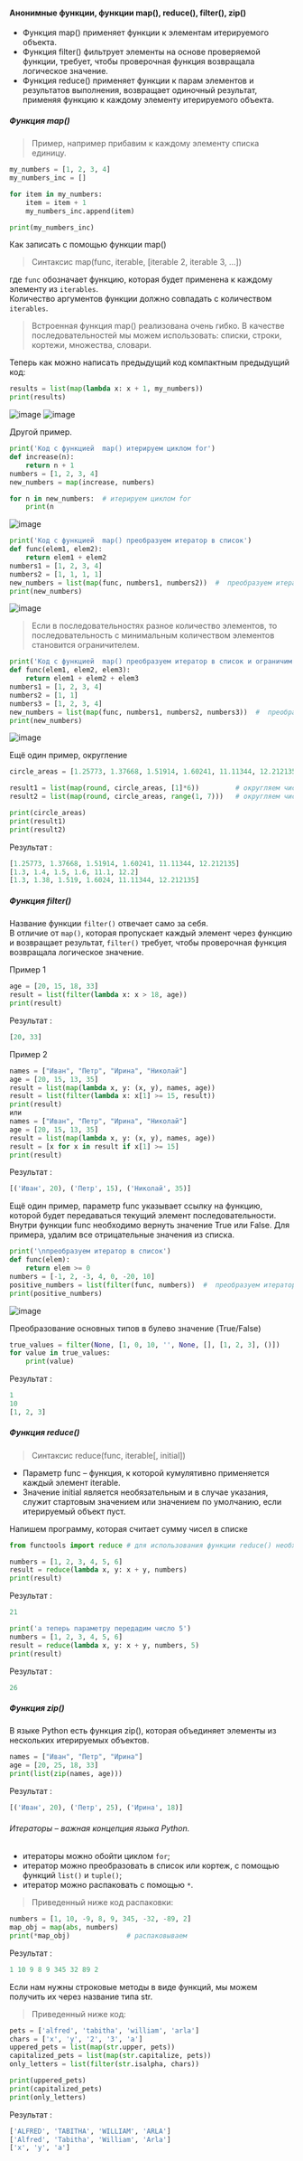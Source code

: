 #### Анонимные функции, функции map(), reduce(), filter(), zip()

- Функция map() применяет функции к элементам итерируемого объекта.
- Функция filter() фильтрует элементы на основе проверяемой функции, требует, чтобы проверочная функция возвращала логическое значение.
- Функция reduce() применяет функции к парам элементов и результатов выполнения, возвращает одиночный результат, применяя функцию к каждому элементу итерируемого объекта.

##### Функция map()

> Пример, например прибавим к каждому элементу списка единицу.
```python
my_numbers = [1, 2, 3, 4]
my_numbers_inc = []

for item in my_numbers:
    item = item + 1
    my_numbers_inc.append(item)

print(my_numbers_inc)
```

Как записать с помощью функции map()
> Синтаксис map(func, iterable, [iterable 2, iterable 3, ...]) 

где ``func`` обозначает функцию, которая будет применена к каждому элементу из ``iterables``. <br>
Количество аргументов функции должно совпадать с количеством ``iterables``.
> Встроенная функция map() реализована очень гибко. В качестве последовательностей мы можем использовать: списки, строки, кортежи, множества, словари.

Теперь как можно написать предыдущий код компактным предыдущий код:
```python
results = list(map(lambda x: x + 1, my_numbers))
print(results) 
```
![image](https://github.com/user-attachments/assets/733a4470-da8c-4b47-888d-25004e49dca3)
![image](https://github.com/user-attachments/assets/8246c598-a4ae-40dd-bfcd-8d3cc0726986)

Другой пример.
```python
print('Код с функцией  map() итерируем циклом for')
def increase(n):
    return n + 1
numbers = [1, 2, 3, 4]
new_numbers = map(increase, numbers)

for n in new_numbers:  # итерируем циклом for
    print(n
```
![image](https://github.com/user-attachments/assets/dfa48527-99a8-4a50-bdce-eba64d80a6ba)

```python
print('Код с функцией  map() преобразуем итератор в список')
def func(elem1, elem2):
    return elem1 + elem2
numbers1 = [1, 2, 3, 4]
numbers2 = [1, 1, 1, 1]
new_numbers = list(map(func, numbers1, numbers2))  #  преобразуем итератор в список
print(new_numbers)
```
![image](https://github.com/user-attachments/assets/91e15bd2-b01a-4345-93a6-5e50cc5ec8f9)

> Если в последовательностях разное количество элементов, то последовательность с минимальным количеством элементов становится ограничителем.
```python
print('Код с функцией  map() преобразуем итератор в список и ограничим данные')
def func(elem1, elem2, elem3):
    return elem1 + elem2 + elem3
numbers1 = [1, 2, 3, 4]
numbers2 = [1, 1]
numbers3 = [1, 2, 3, 4]
new_numbers = list(map(func, numbers1, numbers2, numbers3))  #  преобразуем итератор в список
print(new_numbers)
```
![image](https://github.com/user-attachments/assets/c84d0001-d9a3-4f85-b42e-0026b71bcd55)

Ещё один пример, округление 
```python
circle_areas = [1.25773, 1.37668, 1.51914, 1.60241, 11.11344, 12.212135]

result1 = list(map(round, circle_areas, [1]*6))         # округляем числа до 1 знака после запятой
result2 = list(map(round, circle_areas, range(1, 7)))   # округляем числа до 1,2,...,6 знаков после запятой

print(circle_areas)
print(result1)
print(result2)
```

Результат :
```python
[1.25773, 1.37668, 1.51914, 1.60241, 11.11344, 12.212135]
[1.3, 1.4, 1.5, 1.6, 11.1, 12.2]
[1.3, 1.38, 1.519, 1.6024, 11.11344, 12.212135]
```

##### Функция filter()

Название функции ``filter()`` отвечает само за себя.<br> 
В отличие от ``map()``, которая пропускает каждый элемент через функцию и возвращает результат, ``filter()`` требует, чтобы проверочная функция возвращала логическое значение.

Пример 1
```python
age = [20, 15, 18, 33]
result = list(filter(lambda x: x > 18, age))
print(result)
```

Результат :
```python
[20, 33]
```

Пример 2
```python
names = ["Иван", "Петр", "Ирина", "Николай"]
age = [20, 15, 13, 35]
result = list(map(lambda x, y: (x, y), names, age))
result = list(filter(lambda x: x[1] >= 15, result))
print(result)
или
names = ["Иван", "Петр", "Ирина", "Николай"]
age = [20, 15, 13, 35]
result = list(map(lambda x, y: (x, y), names, age))
result = [x for x in result if x[1] >= 15]
print(result)
```

Результат :
```python
[('Иван', 20), ('Петр', 15), ('Николай', 35)] 
```

Ещё один пример, параметр func указывает ссылку на функцию, которой будет передаваться текущий элемент последовательности.<br> 
Внутри функции func необходимо вернуть значение True или False. Для примера, удалим все отрицательные значения из списка.
```python
print('\nпреобразуем итератор в список')
def func(elem):
    return elem >= 0
numbers = [-1, 2, -3, 4, 0, -20, 10]
positive_numbers = list(filter(func, numbers))  #  преобразуем итератор в список
print(positive_numbers)
```
![image](https://github.com/user-attachments/assets/536f9227-f479-4183-b3db-5d219c14c832)

Преобразование основных типов в булево значение (True/False)
```python
true_values = filter(None, [1, 0, 10, '', None, [], [1, 2, 3], ()])
for value in true_values:
    print(value)
```

Результат :
```python
1
10
[1, 2, 3]
```

##### Функция reduce()
> Синтаксис reduce(func, iterable[, initial]) 
- Параметр func – функция, к которой кумулятивно применяется каждый элемент iterable.
- Значение initial является необязательным и в случае указания, служит стартовым значением или значением по умолчанию, если итерируемый объект пуст.

Напишем программу, которая считает сумму чисел в списке
```python
from functools import reduce # для использования функции reduce() необходимо подключить специальный модуль functools.

numbers = [1, 2, 3, 4, 5, 6]
result = reduce(lambda x, y: x + y, numbers)
print(result)
```

Результат :
```python
21
```
```python
print('а теперь параметру передадим число 5')
numbers = [1, 2, 3, 4, 5, 6]
result = reduce(lambda x, y: x + y, numbers, 5)
print(result)
```

Результат :
```python
26
```

##### Функция zip()

В языке Python есть функция zip(), которая объединяет элементы из нескольких итерируемых объектов.
```python
names = ["Иван", "Петр", "Ирина"]
age = [20, 25, 18, 33]
print(list(zip(names, age)))
```

Результат :
```python
[('Иван', 20), ('Петр', 25), ('Ирина', 18)]
```

###### Итераторы – важная концепция языка Python.

- итераторы можно обойти циклом ``for``;
- итератор можно преобразовать в список или кортеж, с помощью функций ``list()`` и ``tuple()``;
- итератор можно распаковать с помощью ``*``.
> Приведенный ниже код распаковки:
```python
numbers = [1, 10, -9, 8, 9, 345, -32, -89, 2]
map_obj = map(abs, numbers)
print(*map_obj)              # распаковываем
```

Результат :
```python
1 10 9 8 9 345 32 89 2
```

Если нам нужны строковые методы в виде функций, мы можем получить их через название типа str.

> Приведенный ниже код:
```python
pets = ['alfred', 'tabitha', 'william', 'arla']
chars = ['x', 'y', '2', '3', 'a']
uppered_pets = list(map(str.upper, pets))
capitalized_pets = list(map(str.capitalize, pets))
only_letters = list(filter(str.isalpha, chars))

print(uppered_pets)
print(capitalized_pets)
print(only_letters)
```

Результат :
```python
['ALFRED', 'TABITHA', 'WILLIAM', 'ARLA']
['Alfred', 'Tabitha', 'William', 'Arla']
['x', 'y', 'a']
```






















